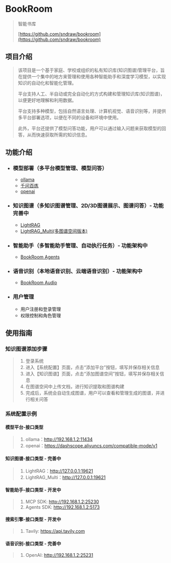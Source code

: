 # BookRoom
> 智能书库
> 
> [https://github.com/sndraw/bookroom](https://github.com/sndraw/bookroom) 


## 项目介绍
> 该项目是一个基于家庭、学校或组织的私有知识库(知识图谱)管理平台，旨在提供一个集中的地方来管理和使用各种智能助手和深度学习模型，以实现知识的自动化和智能化管理。
> 
> 平台支持人工、半自动或完全自动化的方式构建和管理知识库(知识图谱)，以便更好地理解和利用数据。
> 
> 平台支持多种模型，包括自然语言处理、计算机视觉、语音识别等，并提供多平台部署选项，以便在不同的设备和环境中使用。
> 
> 此外，平台还提供了模型问答功能，用户可以通过输入问题来获取模型的回答，从而快速获取所需的知识信息。



## 功能介绍
- ### 模型部署（多平台模型管理、模型问答）
  - [ollama](https://github.com/ollama/ollama)
  - [千问百炼](https://bailian.console.aliyun.com/)
  - [openai](https://github.com/openai/openai-python)

- ### 知识图谱（多知识图谱管理、2D/3D图谱展示、图谱问答）- 功能完善中
  - [LightRAG](https://github.com/HKUDS/LightRAG)
  - [LightRAG_Multi(多图谱空间版本)](https://github.com/sndraw/LightRAG-Multi)

- ### 智能助手（多智能助手管理、自动执行任务）- 功能架构中
  - [BookRoom Agents](https://github.com/sndraw/bookroom-agents)

- ### 语音识别（本地语音识别、云端语音识别）- 功能架构中
  - [BookRoom Audio](https://github.com/sndraw/bookroom-audio)
  
- ### 用户管理
  - 用户注册和登录管理
  - 权限控制和角色管理

## 使用指南
### 知识图谱添加步骤
> 1. 登录系统
> 2. 进入【系统配置】页面，点击“添加平台”按钮，填写并保存相关信息
> 3. 进入【知识图谱】页面，点击“添加图谱空间”按钮，填写并保存相关信息
> 4. 在图谱空间中上传文档，进行知识提取和图谱构建
> 5. 完成后，系统会自动生成图谱，用户可以查看和管理生成的图谱，并进行相关问答


### 系统配置示例
#### 模型平台-接口类型
> 1. ollama：http://192.168.1.2:11434
> 2. openai：https://dashscope.aliyuncs.com/compatible-mode/v1

#### 知识图谱-接口类型 - 完善中
> 1. LightRAG：http://127.0.0.1:19621
> 2. LightRAG_Multi：http://127.0.0.1:19621

#### 智能助手-接口类型 - 开发中
> 1. MCP SDK: http://192.168.1.2:25230
> 2. Agents SDK: http://192.168.1.2:5173

#### 搜索引擎-接口类型 - 开发中
> 1. Tavily: https://api.tavily.com

#### 语音识别-接口类型 - 完善中
> 1. OpenAI: http://192.168.1.2:25231